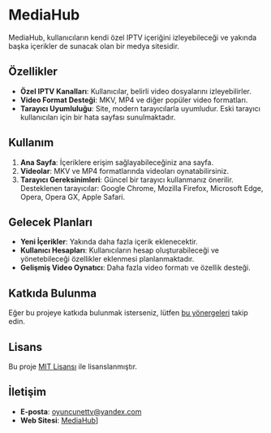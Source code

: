 # MediaHub

MediaHub, kullanıcıların kendi özel IPTV içeriğini izleyebileceği ve yakında başka içerikler de sunacak olan bir medya sitesidir. 

## Özellikler

- **Özel IPTV Kanalları**: Kullanıcılar, belirli video dosyalarını izleyebilirler.
- **Video Format Desteği**: MKV, MP4 ve diğer popüler video formatları.
- **Tarayıcı Uyumluluğu**: Site, modern tarayıcılarla uyumludur. Eski tarayıcı kullanıcıları için bir hata sayfası sunulmaktadır.

## Kullanım

1. **Ana Sayfa**: İçeriklere erişim sağlayabileceğiniz ana sayfa.
2. **Videolar**: MKV ve MP4 formatlarında videoları oynatabilirsiniz.
3. **Tarayıcı Gereksinimleri**: Güncel bir tarayıcı kullanmanız önerilir. Desteklenen tarayıcılar: Google Chrome, Mozilla Firefox, Microsoft Edge, Opera, Opera GX, Apple Safari.

## Gelecek Planları

- **Yeni İçerikler**: Yakında daha fazla içerik eklenecektir.
- **Kullanıcı Hesapları**: Kullanıcıların hesap oluşturabileceği ve yönetebileceği özellikler eklenmesi planlanmaktadır.
- **Gelişmiş Video Oynatıcı**: Daha fazla video formatı ve özellik desteği.

## Katkıda Bulunma

Eğer bu projeye katkıda bulunmak isterseniz, lütfen [bu yönergeleri](CONTRIBUTING.md) takip edin.

## Lisans

Bu proje [MIT Lisansı](LICENSE) ile lisanslanmıştır.

## İletişim

- **E-posta**: [oyuncunettv@yandex.com](mailto:oyuncunettv@yandex.com)
- **Web Sitesi**: [MediaHub]([https://oyuncunettv.github.io/mediahub/)]

